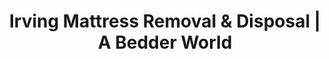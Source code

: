 ---
layout: location.njk
title: "Irving Mattress Removal & Disposal | A Bedder World"
description: "Professional mattress removal in Irving, Texas. Corporate headquarters specialists serving diverse communities, entertainment districts, and airport gateway locations. Next-day service."
permalink: "/mattress-removal/texas/dallas/irving/"
city: "Irving"
state: "Texas"
stateAbbr: "TX"
stateSlug: "texas"
parentMetro: "Dallas"
tier: 2
coordinates: 
  lat: 32.8140
  lng: -96.9489
pricing:
  startingPrice: 125
  single: 125
  queen: 155
  king: 180
  boxSpring: 30
zipCodes: ["75014", "75038", "75039", "75060", "75061", "75062", "75063"]
neighborhoods: [
  {
    "name": "Las Colinas",
    "zipCodes": ["75039", "75063"]
  },
  {
    "name": "Valley Ranch",
    "zipCodes": ["75063"]
  },
  {
    "name": "Heritage District",
    "zipCodes": ["75061"]
  },
  {
    "name": "Hospital District",
    "zipCodes": ["75061"]
  },
  {
    "name": "Northgate Heights",
    "zipCodes": ["75062"]
  },
  {
    "name": "Hackberry Creek",
    "zipCodes": ["75063"]
  },
  {
    "name": "Plymouth Park",
    "zipCodes": ["75062"]
  },
  {
    "name": "Country Club Place",
    "zipCodes": ["75062"]
  },
  {
    "name": "University Hills",
    "zipCodes": ["75061"]
  },
  {
    "name": "University Park",
    "zipCodes": ["75061"]
  },
  {
    "name": "Irving Heights",
    "zipCodes": ["75061"]
  },
  {
    "name": "Garden Oaks",
    "zipCodes": ["75061"]
  },
  {
    "name": "Woodhaven",
    "zipCodes": ["75061"]
  },
  {
    "name": "Barton Estates",
    "zipCodes": ["75060"]
  },
  {
    "name": "Cottonwood Valley",
    "zipCodes": ["75038"]
  },
  {
    "name": "Espanita",
    "zipCodes": ["75038"]
  },
  {
    "name": "Hillcrest Oaks",
    "zipCodes": ["75038"]
  },
  {
    "name": "Trinity Oaks",
    "zipCodes": ["75014"]
  },
  {
    "name": "Beverly Oaks",
    "zipCodes": ["75062"]
  }
]
nearbyCities: [
  {
    "name": "Dallas",
    "slug": "dallas",
    "distance": 12,
    "isSuburb": false
  },
  {
    "name": "Arlington",
    "slug": "arlington",
    "distance": 8,
    "isSuburb": true
  },
  {
    "name": "Grand Prairie",
    "slug": "grand-prairie",
    "distance": 6,
    "isSuburb": true
  }
]
reviews:
  count: 47
  featured:
    - author: "Carlos M."
      rating: 5
      text: "Corporate relocation had us on a tight timeline. Booked online and they handled both mattresses the next morning. Professional crew made the move so much easier."
    - author: "Amanda T."
      rating: 4  
      text: "Living in a high-rise meant we needed careful coordination. They worked with building management and got everything sorted quickly. Fair pricing too."
    - author: "David L."
      rating: 5
      text: "Just upgraded to a king size and had no clue what to do with the old queen. Found these guys online and they picked it up same week. Super convenient."
    - author: "Maria S."
      rating: 5
      text: "Music Factory event had us hosting family all weekend. Called Wednesday about our guest room mattress, gone by Friday. Perfect timing for the busy schedule."
    - author: "Ryan K."
      rating: 4
      text: "Airport proximity meant we travel constantly and needed quick service. They delivered exactly that - no fuss, fair price, professional team."
    - author: "Jennifer P."
      rating: 5
      text: "Kids outgrew their beds and we had two twin mattresses taking up space. Quick online booking and they handled everything from the curb. Great service."

pageContent:
  heroDescription: "Next-day mattress pickup throughout Irving, Texas. Professional removal with flexible scheduling. Over 1 million mattresses recycled nationwide - book online in 60 seconds."

  aboutService: "A Bedder World delivers premium mattress removal throughout the Corporate Entertainment Capital with specialized curbside pickup for Irving's diverse community. Our service handles corporate housing turnovers, luxury apartment cleanouts, and residential upgrades from single pieces to complete bedroom sets - perfect for this dynamic city where Fortune 500 executives and international families create constant furniture disposal needs. We understand Irving's exceptional demographics: busy corporate professionals working at McKesson and Fluor headquarters, frequent business travelers utilizing DFW Airport proximity, entertainment district residents hosting events near Toyota Music Factory, and diverse families in master-planned communities throughout Las Colinas and Valley Ranch. Our licensed teams coordinate with building management in high-rise complexes, navigate corporate relocation schedules, and provide transparent pricing that serves Irving's professional community. Irving's municipal 4-item weekly bulk pickup limit creates challenges for larger cleanouts, corporate housing turnovers, and apartment complex needs. Instead of coordinating with city schedules or driving to Hunter Ferrell Landfill, our flexible next-day service accommodates corporate timelines, entertainment event schedules, and the demanding lifestyles of Irving's mobile professional workforce."

  serviceAreasIntro: "Professional mattress pickup throughout Irving's corporate districts, entertainment zones, and residential communities:"

  regulationsCompliance: "Irving residents have access to municipal bulk pickup allowing 4 items per week, but face restrictions with apartment complex dumpster policies and transportation challenges to the Hunter Ferrell Municipal Landfill. The city requires items be accessible to boom trucks and properly placed without obstruction, while many high-rise buildings and corporate housing complexes have additional coordination requirements. These municipal limitations create complications for busy professionals during corporate relocations, apartment residents without large vehicles, and entertainment district dwellers with demanding schedules. Our service eliminates these challenges with next-day availability that bypasses city scheduling, professional coordination with building management for high-rise access, and licensed transport that removes all size and quantity restrictions for proper mattress disposal."

  environmentalImpact: "Our Irving service diverts 80% of mattress materials from regional landfills through certified North Texas recycling facilities. After serving corporate headquarters, entertainment districts, diverse residential communities, and frequent business travelers throughout Irving, we've recycled 3,800 mattresses (152,000 pounds) supporting environmental stewardship that aligns with this educated community's sustainability values. This regional processing reduces transportation emissions while creating jobs that serve Irving's diverse economy including Fortune 500 headquarters, international business, aviation services, and entertainment industries. Residents contribute to sustainability programs that reflect the environmental consciousness important to this globally connected, forward-thinking community."

  howItWorksScheduling: "Corporate and entertainment-friendly scheduling designed for Irving's demanding professional lifestyles. We coordinate around business travel schedules, Toyota Music Factory events, corporate relocation timelines, and the busy schedules of Fortune 500 executives and international professionals."

  howItWorksService: "Our team specializes in Irving's unique combination of corporate headquarters, entertainment venues, and diverse residential communities. We handle high-rise building access protocols efficiently, coordinate with corporate housing and property management services, navigate international family scheduling needs, and provide professional service standards that match this Corporate Entertainment Capital's expectations."

  howItWorksDisposal: "Licensed transport to certified North Texas recycling facilities where materials support regional sustainability initiatives. Steel springs and foam components contribute to the circular economy while supporting Irving's role as a corporate headquarters destination and entertainment hub, maintaining the environmental stewardship values important to this diverse, globally connected community."

  sidebarStats:
    mattressesRemoved: "3800"


faqs:
  - question: "How quickly can you remove my mattress in Irving?"
    answer: "We provide next-day pickup throughout Irving including Las Colinas, Valley Ranch, Heritage District, Hospital District, and all corporate and entertainment areas. Online booking accommodates business travel schedules and corporate relocation timelines."
    
  - question: "Do you work with high-rise buildings and corporate housing?"
    answer: "Absolutely. We specialize in serving Irving's corporate community and coordinate with building management for high-rise access. We understand Fortune 500 relocation schedules and provide the professional service corporate housing requires."
    
  - question: "Can you handle apartment complexes and property management coordination?"
    answer: "Yes, we work extensively with Irving's numerous apartment complexes and property management companies. We handle access protocols, coordinate with leasing schedules, and provide reliable service for tenant turnovers."
    
  - question: "What's included in your Irving mattress removal service?"
    answer: "Complete Corporate Entertainment Capital service includes pickup from corporate housing, high-rise apartments, entertainment district condos, flexible scheduling around business travel and event schedules, building management coordination, and eco-friendly disposal through certified North Texas facilities."
    
  - question: "Do you serve both luxury developments and standard apartments?"
    answer: "Definitely. We provide service throughout Irving from luxury Las Colinas developments and Valley Ranch communities to standard apartment complexes and corporate housing. Our service standards accommodate all of Irving's diverse residential options."
    
  - question: "How do you handle Irving's entertainment district and event schedules?"
    answer: "We coordinate around Toyota Music Factory events, Las Colinas Entertainment District activities, and major corporate events throughout Irving. Our flexible scheduling ensures service doesn't conflict with entertainment or business commitments."
    
  - question: "Can you work around business travel and corporate schedules?"
    answer: "Yes, we understand Irving's role as a corporate headquarters destination with frequent business travel. We accommodate executive schedules, coordinate with corporate housing turnovers, and provide flexible timing for Fortune 500 professionals."
    
  - question: "What happens to mattresses after pickup in Irving?"
    answer: "Mattresses go to certified North Texas recycling facilities where 80% of materials including steel springs, foam, and fabric are separated for reuse. This supports environmental stewardship that aligns with Irving's corporate sustainability initiatives and the forward-thinking approach of this diverse, globally connected community."
---